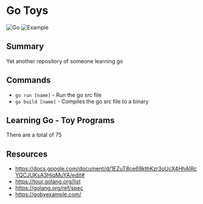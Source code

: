 # Go Toys
![Go](https://img.shields.io/badge/Go%20Examples%20Working-0%2F76-red)
![Example](https://img.shields.io/badge/Failing%20Example-adsfasdf-red)

## Summary
Yet another repository of someone learning go

## Commands
- `go run [name]` - Run the go src file
- `go build [name]` - Compiles the go src file to a binary

## Learning Go - Toy Programs

There are a total of 75

## Resources
- https://docs.google.com/document/d/1EZuT8ce69kthKzr3oUcX4HhAIRcYQCJUKsA3HiqMuYA/edit#
- https://tour.golang.org/list
- https://golang.org/ref/spec
- https://gobyexample.com/

